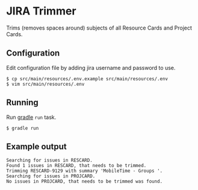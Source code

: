 # JIRA Trimmer

Trims (removes spaces around) subjects of all Resource Cards and Project Cards.

## Configuration

Edit configuration file by adding jira username and password to use.  

    $ cp src/main/resources/.env.example src/main/resources/.env
    $ vim src/main/resources/.env

## Running

Run [gradle](https://gradle.org/install/) `run` task.

    $ gradle run
    
## Example output

    Searching for issues in RESCARD.
    Found 1 issues in RESCARD, that needs to be trimmed.
    Trimming RESCARD-9129 with summary 'MobileTime - Groups '.
    Searching for issues in PROJCARD.
    No issues in PROJCARD, that needs to be trimmed was found.